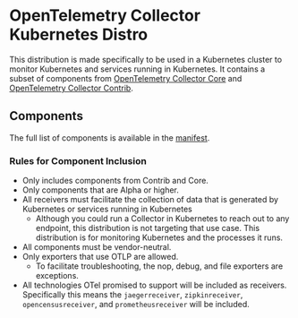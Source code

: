 # OpenTelemetry Collector Kubernetes Distro

This distribution is made specifically to be used in a Kubernetes cluster to monitor Kubernetes and services running in Kubernetes. It contains a subset of components from [OpenTelemetry Collector Core](https://github.com/open-telemetry/opentelemetry-collector) and [OpenTelemetry Collector Contrib](https://github.com/open-telemetry/opentelemetry-collector-contrib).

## Components

The full list of components is available in the [manifest](manifest.yaml).

### Rules for Component Inclusion

 - Only includes components from Contrib and Core.
 - Only components that are Alpha or higher.
 - All receivers must facilitate the collection of data that is generated by Kubernetes or services running in Kubernetes 
   - Although you could run a Collector in Kubernetes to reach out to any endpoint, this distribution is not targeting that use case. This distribution is for monitoring Kubernetes and the processes it runs. 
 - All components must be vendor-neutral.
 - Only exporters that use OTLP are allowed.
   - To facilitate troubleshooting, the nop, debug, and file exporters are exceptions.
 - All technologies OTel promised to support will be included as receivers. Specifically this means the `jaegerreceiver`, `zipkinreceiver`, `opencensusreceiver`, and `prometheusreceiver` will be included.